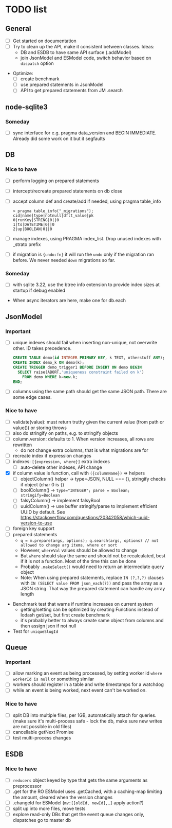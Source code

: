 # TODO list

## General

- [ ] Get started on documentation
- [ ] Try to clean up the API, make it consistent between classes. Ideas:
  - DB and ESDB to have same API surface (.addModel)
  - join JsonModel and ESModel code, switch behavior based on `dispatch` option
- Optimize:
  - [ ] create benchmark
  - [ ] use prepared statements in JsonModel
  - [ ] API to get prepared statements from JM .search

## node-sqlite3

### Someday

- [ ] sync interface for e.g. pragma data_version and BEGIN IMMEDIATE. Already did some work on it but it segfaults

## DB

### Nice to have

- [ ] perform logging on prepared statements
- [ ] intercept/recreate prepared statements on db close
- [ ] accept column def and create/add if needed, using pragma table_info

  ```text
  > pragma table_info("_migrations");
  cid|name|type|notnull|dflt_value|pk
  0|runKey|STRING|0||0
  1|ts|DATETIME|0||0
  2|up|BOOLEAN|0||0
  ```

- [ ] manage indexes, using PRAGMA index_list. Drop unused indexes with \_strato prefix
- [ ] if migration is `{undo:fn}` it will run the `undo` only if the migration ran before. We never needed `down` migrations so far.

### Someday

- [ ] with sqlite 3.22, use the btree info extension to provide index sizes at startup if debug enabled
- When async iterators are here, make one for db.each

## JsonModel

### Important

- [ ] unique indexes should fail when inserting non-unique, not overwrite other. ID takes precedence.

  ```sql
  CREATE TABLE demo(id INTEGER PRIMARY KEY, k TEXT, otherstuff ANY);
  CREATE INDEX demo_k ON demo(k);
  CREATE TRIGGER demo_trigger1 BEFORE INSERT ON demo BEGIN
    SELECT raise(ABORT,'uniqueness constraint failed on k')
      FROM demo WHERE k=new.k;
  END;
  ```

- [ ] columns using the same path should get the same JSON path. There are some edge cases.

### Nice to have

- [ ] validate(value): must return truthy given the current value (from path or value()) or storing throws
- [ ] also do stringify on paths, e.g. to stringify objects
- [ ] column.version: defaults to 1. When version increases, all rows are rewritten
  - do not change extra columns, that is what migrations are for
- [ ] recreate index if expression changes
- [ ] indexes: `[{expression, where}]` extra indexes
  - [ ] auto-delete other indexes, API change
- [x] if column value is function, call with `({columnName})` => helpers
  - [ ] objectColumn() helper -> type=JSON, NULL === {}, stringify checks if object (char 0 is `{`)
  - [ ] boolColumn() -> `type="INTEGER"; parse = Boolean; stringify=Boolean`
  - [ ] falsyColumn() -> implement falsyBool
  - [ ] uuidColumn() -> use buffer stringify/parse to implement efficient UUID by default. See https://stackoverflow.com/questions/20342058/which-uuid-version-to-use
- [ ] foreign key support
- [ ] prepared statements
  - `q = m.prepare(args, options); q.search(args, options) // not allowed to change arg items, where or sort`
  - However, `whereVal` values should be allowed to change
  - But `where` should stay the same and should not be recalculated, best if it is not a function. Most of the time this can be done
  - Probably `.makeSelect()` would need to return an intermediate query object
  - Note: When using prepared statements, replace `IN (?,?,?)` clauses with `IN (SELECT value FROM json_each(?))` and pass the array as a JSON string. That way the prepared statement can handle any array length
- Benchmark test that warns if runtime increases on current system
  - getting/setting can be optimized by creating Functions instead of lodash get/set, but first create benchmark
  - it's probably better to always create same object from columns and then assign json if not null
- Test for `uniqueSlugId`

## Queue

### Important

- [ ] allow marking an event as being processed, by setting worker id `where workerId is null` or something similar
- [ ] workers should register in a table and write timestamps for a watchdog
- [ ] while an event is being worked, next event can't be worked on.

### Nice to have

- [ ] split DB into multiple files, per 1GB, automatically attach for queries. (make sure it's multi-process safe - lock the db, make sure new writes are not possible in old files)
- [ ] cancellable getNext Promise
- [ ] test multi-process changes

## ESDB

### Nice to have

- [ ] `reducers` object keyed by type that gets the same arguments as preprocessor
- [ ] .get for the RO ESModel uses .getCached, with a caching-map limiting the amount, cleared when the version changes
- [ ] .changeId for ESModel (`mv:[[oldId, newId],…]` apply action?)
- [ ] split up into more files, move tests
- [ ] explore read-only DBs that get the event queue changes only, dispatches go to master db
